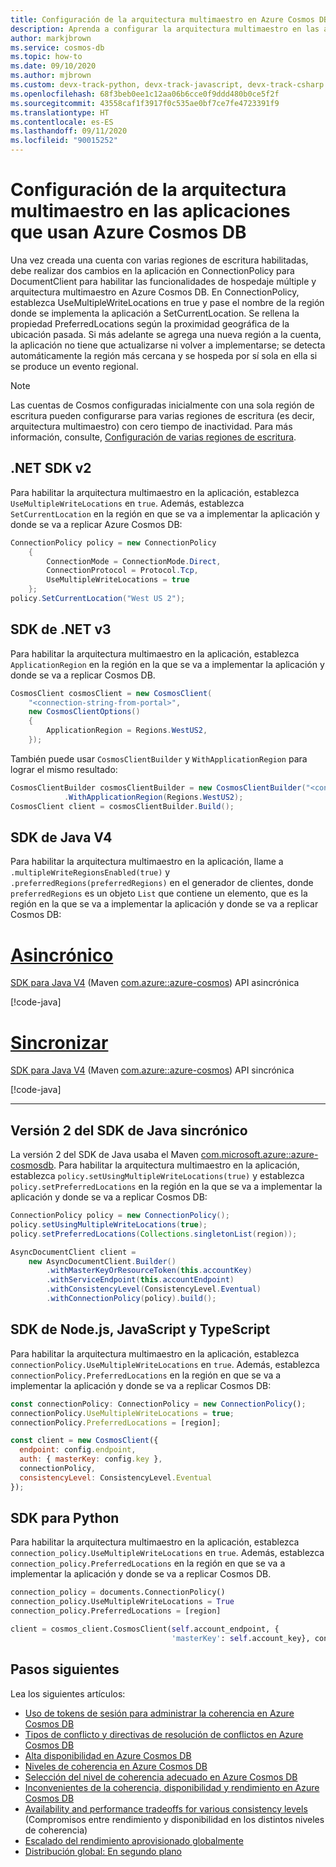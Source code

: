 ```yaml
---
title: Configuración de la arquitectura multimaestro en Azure Cosmos DB
description: Aprenda a configurar la arquitectura multimaestro en las aplicaciones mediante diferentes SDK de Azure Cosmos DB.
author: markjbrown
ms.service: cosmos-db
ms.topic: how-to
ms.date: 09/10/2020
ms.author: mjbrown
ms.custom: devx-track-python, devx-track-javascript, devx-track-csharp
ms.openlocfilehash: 68f3beb0ee1c12aa06b6cce0f9ddd480b0ce5f2f
ms.sourcegitcommit: 43558caf1f3917f0c535ae0bf7ce7fe4723391f9
ms.translationtype: HT
ms.contentlocale: es-ES
ms.lasthandoff: 09/11/2020
ms.locfileid: "90015252"
---
```

# <a name="configure-multi-master-in-your-applications-that-use-azure-cosmos-db"></a>Configuración de la arquitectura multimaestro en las aplicaciones que usan Azure Cosmos DB

Una vez creada una cuenta con varias regiones de escritura habilitadas, debe realizar dos cambios en la aplicación en ConnectionPolicy para DocumentClient para habilitar las funcionalidades de hospedaje múltiple y arquitectura multimaestro en Azure Cosmos DB. En ConnectionPolicy, establezca UseMultipleWriteLocations en true y pase el nombre de la región donde se implementa la aplicación a SetCurrentLocation. Se rellena la propiedad PreferredLocations según la proximidad geográfica de la ubicación pasada. Si más adelante se agrega una nueva región a la cuenta, la aplicación no tiene que actualizarse ni volver a implementarse; se detecta automáticamente la región más cercana y se hospeda por sí sola en ella si se produce un evento regional.

> [!Note]
> Las cuentas de Cosmos configuradas inicialmente con una sola región de escritura pueden configurarse para varias regiones de escritura (es decir, arquitectura multimaestro) con cero tiempo de inactividad. Para más información, consulte, [Configuración de varias regiones de escritura](how-to-manage-database-account.md#configure-multiple-write-regions).

## <a name="net-sdk-v2"></a><a id="netv2"></a>.NET SDK v2

Para habilitar la arquitectura multimaestro en la aplicación, establezca `UseMultipleWriteLocations` en `true`. Además, establezca `SetCurrentLocation` en la región en que se va a implementar la aplicación y donde se va a replicar Azure Cosmos DB:

```csharp
ConnectionPolicy policy = new ConnectionPolicy
    {
        ConnectionMode = ConnectionMode.Direct,
        ConnectionProtocol = Protocol.Tcp,
        UseMultipleWriteLocations = true
    };
policy.SetCurrentLocation("West US 2");
```

## <a name="net-sdk-v3"></a><a id="netv3"></a>SDK de .NET v3

Para habilitar la arquitectura multimaestro en la aplicación, establezca `ApplicationRegion` en la región en la que se va a implementar la aplicación y donde se va a replicar Cosmos DB.

```csharp
CosmosClient cosmosClient = new CosmosClient(
    "<connection-string-from-portal>", 
    new CosmosClientOptions()
    {
        ApplicationRegion = Regions.WestUS2,
    });
```

También puede usar `CosmosClientBuilder` y `WithApplicationRegion` para lograr el mismo resultado:

```csharp
CosmosClientBuilder cosmosClientBuilder = new CosmosClientBuilder("<connection-string-from-portal>")
            .WithApplicationRegion(Regions.WestUS2);
CosmosClient client = cosmosClientBuilder.Build();
```

## <a name="java-v4-sdk"></a><a id="java4-multi-master"></a> SDK de Java V4

Para habilitar la arquitectura multimaestro en la aplicación, llame a `.multipleWriteRegionsEnabled(true)` y `.preferredRegions(preferredRegions)` en el generador de clientes, donde `preferredRegions` es un objeto `List` que contiene un elemento, que es la región en la que se va a implementar la aplicación y donde se va a replicar Cosmos DB:

# <a name="async"></a>[Asincrónico](#tab/api-async)

   [SDK para Java V4](sql-api-sdk-java-v4.md) (Maven [com.azure::azure-cosmos](https://mvnrepository.com/artifact/com.azure/azure-cosmos)) API asincrónica

   [!code-java[](~/azure-cosmos-java-sql-api-samples/src/main/java/com/azure/cosmos/examples/documentationsnippets/async/SampleDocumentationSnippetsAsync.java?name=ConfigureMultimasterAsync)]

# <a name="sync"></a>[Sincronizar](#tab/api-sync)

   [SDK para Java V4](sql-api-sdk-java-v4.md) (Maven [com.azure::azure-cosmos](https://mvnrepository.com/artifact/com.azure/azure-cosmos)) API sincrónica

   [!code-java[](~/azure-cosmos-java-sql-api-samples/src/main/java/com/azure/cosmos/examples/documentationsnippets/sync/SampleDocumentationSnippets.java?name=ConfigureMultimasterSync)]

--- 

## <a name="async-java-v2-sdk"></a><a id="java2-milti-master"></a> Versión 2 del SDK de Java sincrónico

La versión 2 del SDK de Java usaba el Maven [com.microsoft.azure::azure-cosmosdb](https://mvnrepository.com/artifact/com.microsoft.azure/azure-cosmosdb). Para habilitar la arquitectura multimaestro en la aplicación, establezca `policy.setUsingMultipleWriteLocations(true)` y establezca `policy.setPreferredLocations` en la región en la que se va a implementar la aplicación y donde se va a replicar Cosmos DB:

```java
ConnectionPolicy policy = new ConnectionPolicy();
policy.setUsingMultipleWriteLocations(true);
policy.setPreferredLocations(Collections.singletonList(region));

AsyncDocumentClient client =
    new AsyncDocumentClient.Builder()
        .withMasterKeyOrResourceToken(this.accountKey)
        .withServiceEndpoint(this.accountEndpoint)
        .withConsistencyLevel(ConsistencyLevel.Eventual)
        .withConnectionPolicy(policy).build();
```

## <a name="nodejs-javascript-and-typescript-sdks"></a><a id="javascript"></a>SDK de Node.js, JavaScript y TypeScript

Para habilitar la arquitectura multimaestro en la aplicación, establezca `connectionPolicy.UseMultipleWriteLocations` en `true`. Además, establezca `connectionPolicy.PreferredLocations` en la región en que se va a implementar la aplicación y donde se va a replicar Cosmos DB:

```javascript
const connectionPolicy: ConnectionPolicy = new ConnectionPolicy();
connectionPolicy.UseMultipleWriteLocations = true;
connectionPolicy.PreferredLocations = [region];

const client = new CosmosClient({
  endpoint: config.endpoint,
  auth: { masterKey: config.key },
  connectionPolicy,
  consistencyLevel: ConsistencyLevel.Eventual
});
```

## <a name="python-sdk"></a><a id="python"></a>SDK para Python

Para habilitar la arquitectura multimaestro en la aplicación, establezca `connection_policy.UseMultipleWriteLocations` en `true`. Además, establezca `connection_policy.PreferredLocations` en la región en que se va a implementar la aplicación y donde se va a replicar Cosmos DB.

```python
connection_policy = documents.ConnectionPolicy()
connection_policy.UseMultipleWriteLocations = True
connection_policy.PreferredLocations = [region]

client = cosmos_client.CosmosClient(self.account_endpoint, {
                                    'masterKey': self.account_key}, connection_policy, documents.ConsistencyLevel.Session)
```

## <a name="next-steps"></a>Pasos siguientes

Lea los siguientes artículos:

* [Uso de tokens de sesión para administrar la coherencia en Azure Cosmos DB](how-to-manage-consistency.md#utilize-session-tokens)
* [Tipos de conflicto y directivas de resolución de conflictos en Azure Cosmos DB](conflict-resolution-policies.md)
* [Alta disponibilidad en Azure Cosmos DB](high-availability.md)
* [Niveles de coherencia en Azure Cosmos DB](consistency-levels.md)
* [Selección del nivel de coherencia adecuado en Azure Cosmos DB](consistency-levels-choosing.md)
* [Inconvenientes de la coherencia, disponibilidad y rendimiento en Azure Cosmos DB](consistency-levels-tradeoffs.md)
* [Availability and performance tradeoffs for various consistency levels](consistency-levels-tradeoffs.md) (Compromisos entre rendimiento y disponibilidad en los distintos niveles de coherencia)
* [Escalado del rendimiento aprovisionado globalmente](scaling-throughput.md)
* [Distribución global: En segundo plano](global-dist-under-the-hood.md)
